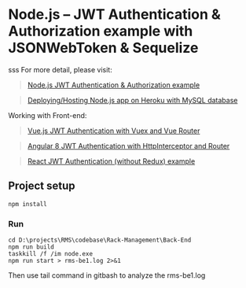 # Node.js – JWT Authentication & Authorization example with JSONWebToken & Sequelize
sss
For more detail, please visit:
> [Node.js JWT Authentication & Authorization example](https://bezkoder.com/node-js-jwt-authentication-mysql/)

> [Deploying/Hosting Node.js app on Heroku with MySQL database](https://bezkoder.com/deploy-node-js-app-heroku-cleardb-mysql/)

Working with Front-end:
> [Vue.js JWT Authentication with Vuex and Vue Router](https://bezkoder.com/jwt-vue-vuex-authentication/)

> [Angular 8 JWT Authentication with HttpInterceptor and Router](https://bezkoder.com/angular-jwt-authentication/)

> [React JWT Authentication (without Redux) example](https://bezkoder.com/react-jwt-auth/)

## Project setup
```
npm install
```

### Run
```
cd D:\projects\RMS\codebase\Rack-Management\Back-End
npm run build
taskkill /f /im node.exe
npm run start > rms-be1.log 2>&1
```

Then use tail command in gitbash to analyze the rms-be1.log